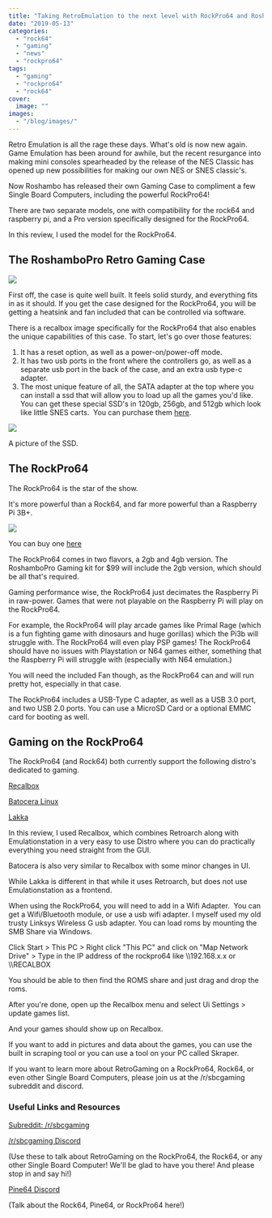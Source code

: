 ```yaml
---
title: "Taking RetroEmulation to the next level with RockPro64 and Roshambo"
date: "2019-05-13"
categories: 
  - "rock64"
  - "gaming"
  - "news"
  - "rockpro64"
tags: 
  - "gaming"
  - "rockpro64"
  - "rock64"
cover: 
  image: ""
images:
  - "/blog/images/"
---
```


Retro Emulation is all the rage these days. What's old is now new again. Game Emulation has been around for awhile, but the recent resurgance into making mini consoles spearheaded by the release of the NES Classic has opened up new possibilities for making our own NES or SNES classic's.

Now Roshambo has released their own Gaming Case to compliment a few Single Board Computers, including the powerful RockPro64!

There are two separate models, one with compatibility for the rock64 and raspberry pi, and a Pro version specifically designed for the RockPro64.

In this review, I used the model for the RockPro64.

## The RoshamboPro Retro Gaming Case

![](/blog/images/RoshamboPro.jpg)

First off, the case is quite well built. It feels solid sturdy, and everything fits in as it should. If you get the case designed for the RockPro64, you will be getting a heatsink and fan included that can be controlled via software.

There is a recalbox image specifically for the RockPro64 that also enables the unique capabilities of this case. To start, let's go over those features:

1. It has a reset option, as well as a power-on/power-off mode.
2. It has two usb ports in the front where the controllers go, as well as a separate usb port in the back of the case, and an extra usb type-c adapter.
3. The most unique feature of all, the SATA adapter at the top where you can install a ssd that will allow you to load up all the games you'd like. You can get these special SSD's in 120gb, 256gb, and 512gb which look like little SNES carts.  You can purchase them [here](https://www.cloudmedia.com/?product=roshambo-ssd-cartridge).

![](/blog/images/Roshambo-SSD-2.jpg)

A picture of the SSD.

## The RockPro64

The RockPro64 is the star of the show.

It's more powerful than a Rock64, and far more powerful than a Raspberry Pi 3B+. 

![](/blog/images/ROCKPro64-SBC.jpg)

You can buy one [here](https://store.pine64.org/?product=rockpro64-2gb-single-board-computer)

The RockPro64 comes in two flavors, a 2gb and 4gb version. The RoshamboPro Gaming kit for $99 will include the 2gb version, which should be all that's required.

Gaming performance wise, the RockPro64 just decimates the Raspberry Pi in raw-power. Games that were not playable on the Raspberry Pi will play on the RockPro64.

For example, the RockPro64 will play arcade games like Primal Rage (which is a fun fighting game with dinosaurs and huge gorillas) which the Pi3b will struggle with. The RockPro64 will even play PSP games! The RockPro64 should have no issues with Playstation or N64 games either, something that the Raspberry Pi will struggle with (especially with N64 emulation.)

You will need the included Fan though, as the RockPro64 can and will run pretty hot, especially in that case.

The RockPro64 includes a USB-Type C adapter, as well as a USB 3.0 port, and two USB 2.0 ports. You can use a MicroSD Card or a optional EMMC card for booting as well.

## Gaming on the RockPro64

The RockPro64 (and Rock64) both currently support the following distro's dedicated to gaming.

[Recalbox](https://github.com/mrfixit2001/recalbox_rockpro64/releases)

[Batocera Linux](https://batocera-linux.xorhub.com/)

[Lakka](http://le.builds.lakka.tv/Rockchip.ROCKPro64.arm/)

In this review, I used Recalbox, which combines Retroarch along with Emulationstation in a very easy to use Distro where you can do practically everything you need straight from the GUI.

Batocera is also very similar to Recalbox with some minor changes in UI.

While Lakka is different in that while it uses Retroarch, but does not use Emulationstation as a frontend.

When using the RockPro64, you will need to add in a Wifi Adapter.  You can get a Wifi/Bluetooth module, or use a usb wifi adapter. I myself used my old trusty Linksys Wireless G usb adapter. You can load roms by mounting the SMB Share via Windows.

Click Start > This PC > Right click "This PC" and click on "Map Network Drive" > Type in the IP address of the rockpro64 like \\\\192.168.x.x or \\\\RECALBOX

You should be able to then find the ROMS share and just drag and drop the roms.

After you're done, open up the Recalbox menu and select Ui Settings > update games list.

And your games should show up on Recalbox.

If you want to add in pictures and data about the games, you can use the built in scraping tool or you can use a tool on your PC called Skraper.

If you want to learn more about RetroGaming on a RockPro64, Rock64, or even other Single Board Computers, please join us at the /r/sbcgaming subreddit and discord.

### Useful Links and Resources

[Subreddit: /r/sbcgaming](http://www.reddit.com/r/sbcgaming)

[/r/sbcgaming Discord](https://discord.gg/5dSUjmk)

(Use these to talk about RetroGaming on the RockPro64, the Rock64, or any other Single Board Computer! We'll be glad to have you there! And please stop in and say hi!)

[Pine64 Discord](https://discordapp.com/invite/DgB7kzr)

(Talk about the Rock64, Pine64, or RockPro64 here!)
